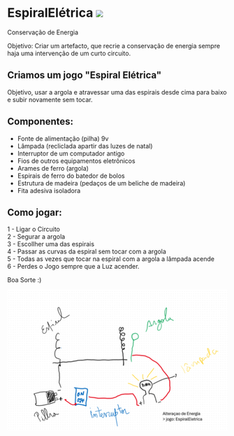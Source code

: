 # EspiralElétrica <img src="https://raw.githubusercontent.com/MartinHeinz/MartinHeinz/master/wave.gif" width="30px">
Conservação de Energia

Objetivo:
Criar um artefacto, que recrie a conservação de energia sempre haja uma intervenção de um curto circuito.

## Criamos um jogo "Espiral Elétrica"

Objetivo, usar a argola e atravessar uma das espirais desde cima para baixo e subir novamente sem tocar.  


## Componentes:
- Fonte de alimentação (pilha) 9v  
- Lâmpada (recliclada apartir das luzes de natal)  
- Interruptor de um computador antigo  
- Fios de outros equipamentos eletrônicos  
- Arames de ferro (argola)  
- Espirais de ferro do batedor de bolos  
- Estrutura de madeira (pedaços de um beliche de madeira)  
- Fita adesiva isoladora  

## Como jogar:

1 - Ligar o Circuito  
2 - Segurar a argola  
3 - Escollher uma das espirais  
4 - Passar as curvas da espiral sem tocar com a argola  
5 - Todas as vezes que tocar na espiral com a argola a lâmpada acende  
6 - Perdes o Jogo sempre que a Luz acender.

Boa Sorte :) 


![esquema espiral eletrica](energiaeletrica.png)
